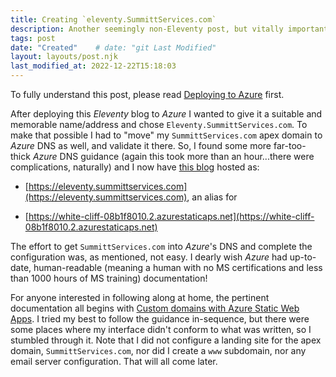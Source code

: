 ```yaml
---
title: Creating `eleventy.SummittServices.com` 
description: Another seemingly non-Eleventy post, but vitally important nonetheless. 
tags: post
date: "Created"    # date: "git Last Modified"
layout: layouts/post.njk
last_modified_at: 2022-12-22T15:18:03
---
```


To fully understand this post, please read [Deploying to Azure](/posts/Deploying-to-Azure) first.

After deploying this _Eleventy_ blog to _Azure_ I wanted to give it a suitable and memorable name/address and chose `Eleventy.SummittServices.com`.  To make that possible I had to "move" my `SummittServices.com` apex domain to _Azure_ DNS as well, and validate it there.  So, I found some more far-too-thick _Azure_ DNS guidance (again this took more than an hour...there were complications, naturally) and I now have [this blog](https://eleventy.summittservices.com) hosted as:  

  - [https://eleventy.summittservices.com](https://eleventy.summittservices.com), an alias for  

  - [https://white-cliff-08b1f8010.2.azurestaticaps.net](https://white-cliff-08b1f8010.2.azurestaticaps.net)  

The effort to get `SummittServices.com` into _Azure_'s DNS and complete the configuration was, as mentioned, not easy.  I dearly wish _Azure_ had up-to-date, human-readable (meaning a human with no MS certifications and less than 1000 hours of MS training) documentation!  

For anyone interested in following along at home, the pertinent documentation all begins with [Custom domains with Azure Static Web Apps](https://learn.microsoft.com/en-us/azure/static-web-apps/custom-domain).  I tried my best to follow the guidance in-sequence, but there were some places where my interface didn't conform to what was written, so I stumbled through it.  Note that I did not configure a landing site for the apex domain, `SummittServices.com`, nor did I create a `www` subdomain, nor any email server configuration.  That will all come later.   
